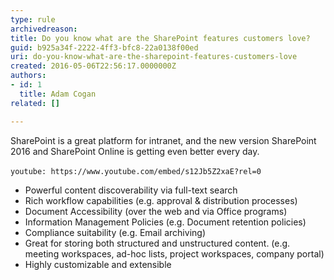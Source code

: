 ```yaml
---
type: rule
archivedreason: 
title: Do you know what are the SharePoint features customers love?
guid: b925a34f-2222-4ff3-bfc8-22a0138f00ed
uri: do-you-know-what-are-the-sharepoint-features-customers-love
created: 2016-05-06T22:56:17.0000000Z
authors:
- id: 1
  title: Adam Cogan
related: []

---
```


SharePoint is a great platform for intranet, and the new version SharePoint 2016 and SharePoint Online is getting even better every day.


`youtube: https://www.youtube.com/embed/s12Jb5Z2xaE?rel=0`
 


<!--endintro-->

* Powerful content discoverability via full-text search
* Rich workflow capabilities (e.g. approval & distribution processes)
* Document Accessibility (over the web and via Office programs)
* Information Management Policies (e.g. Document retention policies)
* Compliance suitability (e.g. Email archiving)
* Great for storing both structured and unstructured content. (e.g. meeting workspaces, ad-hoc lists, project workspaces, company portal)
* Highly customizable and extensible
